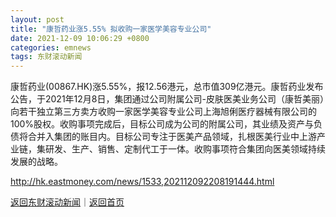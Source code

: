 ```yaml
---
layout: post
title: "康哲药业涨5.55% 拟收购一家医学美容专业公司"
date: 2021-12-09 10:06:29 +0800
categories: emnews
tags: 东财滚动新闻
---
```


康哲药业(00867.HK)涨5.55%，报12.56港元，总市值309亿港元。康哲药业发布公告，于2021年12月8日，集团通过公司附属公司-皮肤医美业务公司（康哲美丽）向若干独立第三方卖方收购一家医学美容专业公司上海旭俐医疗器械有限公司的100%股权。收购事项完成后，目标公司成为公司的附属公司，其业绩及资产与负债将合并入集团的账目内。目标公司专注于医美产品领域，扎根医美行业中上游产业链，集研发、生产、销售、定制代工于一体。收购事项符合集团向医美领域持续发展的战略。

<http://hk.eastmoney.com/news/1533,202112092208191444.html>

[返回东财滚动新闻](//finews.withounder.com/emnews/)｜[返回首页](//finews.withounder.com/)